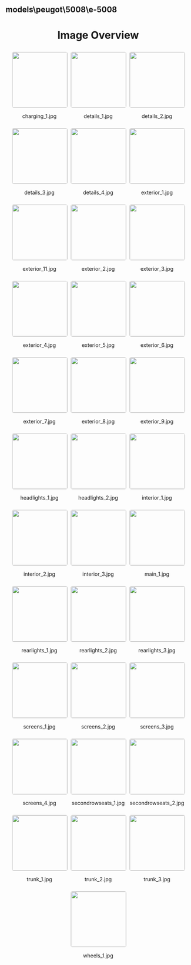 ## models\peugot\5008\e-5008
<style>
    .image-gallery {
        display: flex;
        flex-wrap: wrap;
        gap: 10px;
        justify-content: center;
        padding: 10px;
    }
    .image-gallery img {
        width: 150px;
        height: auto;
        border: 1px solid #ddd;
        border-radius: 5px;
    }
    .image-gallery div {
        flex: 1 1 calc(33.333% - 20px); /* Three images per row on large screens */
        max-width: 150px;
        text-align: center;
    }
    @media (max-width: 768px) {
        .image-gallery div {
            flex: 1 1 calc(50% - 20px); /* Two images per row on medium screens */
        }
    }
    @media (max-width: 480px) {
        .image-gallery div {
            flex: 1 1 100%; /* One image per row on small screens */
        }
    }
</style>
<h1 style ="text-align: center;"> Image Overview </h1> <div class="image-gallery">
<div>
<img src="https://media.evkx.net/multimedia/models/peugot/5008/e-5008/charging_1_st.jpg">
<p>charging_1.jpg</p>
</div>
<div>
<img src="https://media.evkx.net/multimedia/models/peugot/5008/e-5008/details_1_st.jpg">
<p>details_1.jpg</p>
</div>
<div>
<img src="https://media.evkx.net/multimedia/models/peugot/5008/e-5008/details_2_st.jpg">
<p>details_2.jpg</p>
</div>
<div>
<img src="https://media.evkx.net/multimedia/models/peugot/5008/e-5008/details_3_st.jpg">
<p>details_3.jpg</p>
</div>
<div>
<img src="https://media.evkx.net/multimedia/models/peugot/5008/e-5008/details_4_st.jpg">
<p>details_4.jpg</p>
</div>
<div>
<img src="https://media.evkx.net/multimedia/models/peugot/5008/e-5008/exterior_1_st.jpg">
<p>exterior_1.jpg</p>
</div>
<div>
<img src="https://media.evkx.net/multimedia/models/peugot/5008/e-5008/exterior_11_st.jpg">
<p>exterior_11.jpg</p>
</div>
<div>
<img src="https://media.evkx.net/multimedia/models/peugot/5008/e-5008/exterior_2_st.jpg">
<p>exterior_2.jpg</p>
</div>
<div>
<img src="https://media.evkx.net/multimedia/models/peugot/5008/e-5008/exterior_3_st.jpg">
<p>exterior_3.jpg</p>
</div>
<div>
<img src="https://media.evkx.net/multimedia/models/peugot/5008/e-5008/exterior_4_st.jpg">
<p>exterior_4.jpg</p>
</div>
<div>
<img src="https://media.evkx.net/multimedia/models/peugot/5008/e-5008/exterior_5_st.jpg">
<p>exterior_5.jpg</p>
</div>
<div>
<img src="https://media.evkx.net/multimedia/models/peugot/5008/e-5008/exterior_6_st.jpg">
<p>exterior_6.jpg</p>
</div>
<div>
<img src="https://media.evkx.net/multimedia/models/peugot/5008/e-5008/exterior_7_st.jpg">
<p>exterior_7.jpg</p>
</div>
<div>
<img src="https://media.evkx.net/multimedia/models/peugot/5008/e-5008/exterior_8_st.jpg">
<p>exterior_8.jpg</p>
</div>
<div>
<img src="https://media.evkx.net/multimedia/models/peugot/5008/e-5008/exterior_9_st.jpg">
<p>exterior_9.jpg</p>
</div>
<div>
<img src="https://media.evkx.net/multimedia/models/peugot/5008/e-5008/headlights_1_st.jpg">
<p>headlights_1.jpg</p>
</div>
<div>
<img src="https://media.evkx.net/multimedia/models/peugot/5008/e-5008/headlights_2_st.jpg">
<p>headlights_2.jpg</p>
</div>
<div>
<img src="https://media.evkx.net/multimedia/models/peugot/5008/e-5008/interior_1_st.jpg">
<p>interior_1.jpg</p>
</div>
<div>
<img src="https://media.evkx.net/multimedia/models/peugot/5008/e-5008/interior_2_st.jpg">
<p>interior_2.jpg</p>
</div>
<div>
<img src="https://media.evkx.net/multimedia/models/peugot/5008/e-5008/interior_3_st.jpg">
<p>interior_3.jpg</p>
</div>
<div>
<img src="https://media.evkx.net/multimedia/models/peugot/5008/e-5008/main_1_st.jpg">
<p>main_1.jpg</p>
</div>
<div>
<img src="https://media.evkx.net/multimedia/models/peugot/5008/e-5008/rearlights_1_st.jpg">
<p>rearlights_1.jpg</p>
</div>
<div>
<img src="https://media.evkx.net/multimedia/models/peugot/5008/e-5008/rearlights_2_st.jpg">
<p>rearlights_2.jpg</p>
</div>
<div>
<img src="https://media.evkx.net/multimedia/models/peugot/5008/e-5008/rearlights_3_st.jpg">
<p>rearlights_3.jpg</p>
</div>
<div>
<img src="https://media.evkx.net/multimedia/models/peugot/5008/e-5008/screens_1_st.jpg">
<p>screens_1.jpg</p>
</div>
<div>
<img src="https://media.evkx.net/multimedia/models/peugot/5008/e-5008/screens_2_st.jpg">
<p>screens_2.jpg</p>
</div>
<div>
<img src="https://media.evkx.net/multimedia/models/peugot/5008/e-5008/screens_3_st.jpg">
<p>screens_3.jpg</p>
</div>
<div>
<img src="https://media.evkx.net/multimedia/models/peugot/5008/e-5008/screens_4_st.jpg">
<p>screens_4.jpg</p>
</div>
<div>
<img src="https://media.evkx.net/multimedia/models/peugot/5008/e-5008/secondrowseats_1_st.jpg">
<p>secondrowseats_1.jpg</p>
</div>
<div>
<img src="https://media.evkx.net/multimedia/models/peugot/5008/e-5008/secondrowseats_2_st.jpg">
<p>secondrowseats_2.jpg</p>
</div>
<div>
<img src="https://media.evkx.net/multimedia/models/peugot/5008/e-5008/trunk_1_st.jpg">
<p>trunk_1.jpg</p>
</div>
<div>
<img src="https://media.evkx.net/multimedia/models/peugot/5008/e-5008/trunk_2_st.jpg">
<p>trunk_2.jpg</p>
</div>
<div>
<img src="https://media.evkx.net/multimedia/models/peugot/5008/e-5008/trunk_3_st.jpg">
<p>trunk_3.jpg</p>
</div>
<div>
<img src="https://media.evkx.net/multimedia/models/peugot/5008/e-5008/wheels_1_st.jpg">
<p>wheels_1.jpg</p>
</div>
</div>
